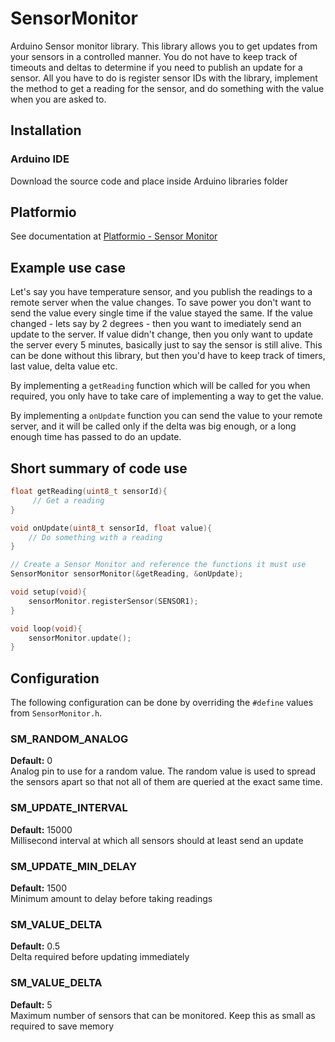 # SensorMonitor
Arduino Sensor monitor library. This library allows you to get updates from your sensors in a controlled manner. You do not have to keep track of timeouts and deltas to determine if you need to publish an update for a sensor. All you have to do is register sensor IDs with the library, implement the method to get a reading for the sensor, and do something with the value when you are asked to.

## Installation
### Arduino IDE
Download the source code and place inside Arduino libraries folder

## Platformio
See documentation at [Platformio - Sensor Monitor](http://platformio.org/lib/show/1473/SensorMonitor/installation)

## Example use case
Let's say you have temperature sensor, and you publish the readings to a remote server when the value changes. To save power you don't want to send the value every single time if the value stayed the same. If the value changed - lets say by 2 degrees - then you want to imediately send an update to the server. If value didn't change, then you only want to update the server every 5 minutes, basically just to say the sensor is still alive. This can be done without this library, but then you'd have to keep track of timers, last value, delta value etc.

By implementing a `getReading` function which will be called for you when required, you only have to take care of implementing a way to get the value.

By implementing a `onUpdate` function you can send the value to your remote server, and it will be called only if the delta was big enough, or a long enough time has passed to do an update.

## Short summary of code use
```c
float getReading(uint8_t sensorId){
	 // Get a reading
}

void onUpdate(uint8_t sensorId, float value){
	// Do something with a reading
}

// Create a Sensor Monitor and reference the functions it must use
SensorMonitor sensorMonitor(&getReading, &onUpdate);

void setup(void){
	sensorMonitor.registerSensor(SENSOR1);
}

void loop(void){
	sensorMonitor.update();
}
```

## Configuration
The following configuration can be done by overriding the `#define` values from `SensorMonitor.h`.

### SM_RANDOM_ANALOG
**Default:** 0<br>
Analog pin to use for a random value. The random value is used to spread the sensors apart so that not all of them are queried at the exact same time.

### SM_UPDATE_INTERVAL
**Default:** 15000<br>
Millisecond interval at which all sensors should at least send an update

### SM_UPDATE_MIN_DELAY
**Default:** 1500<br>
Minimum amount to delay before taking readings

### SM_VALUE_DELTA
**Default:** 0.5<br>
Delta required before updating immediately

### SM_VALUE_DELTA
**Default:** 5<br>
Maximum number of sensors that can be monitored.
Keep this as small as required to save memory
